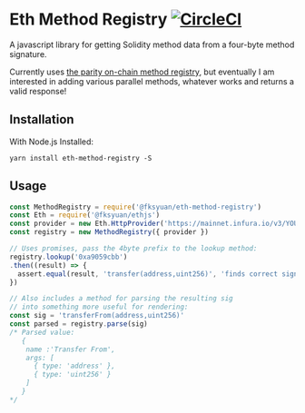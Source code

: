 # Eth Method Registry [![CircleCI](https://circleci.com/gh/danfinlay/eth-method-registry.svg?style=svg)](https://circleci.com/gh/danfinlay/eth-method-registry)

A javascript library for getting Solidity method data from a four-byte method signature.

Currently uses [the parity on-chain method registry](https://www.bokconsulting.com.au/blog/a-quick-look-at-paritys-signature-registry-contract/), but eventually I am interested in adding various parallel methods, whatever works and returns a valid response!

## Installation

With Node.js Installed:

`yarn install eth-method-registry -S`

## Usage

```javascript
const MethodRegistry = require('@fksyuan/eth-method-registry')
const Eth = require('@fksyuan/ethjs')
const provider = new Eth.HttpProvider('https://mainnet.infura.io/v3/YOUR-PROJECT-ID')
const registry = new MethodRegistry({ provider })

// Uses promises, pass the 4byte prefix to the lookup method:
registry.lookup('0xa9059cbb')
.then((result) => {
  assert.equal(result, 'transfer(address,uint256)', 'finds correct signature')
})

// Also includes a method for parsing the resulting sig
// into something more useful for rendering:
const sig = 'transferFrom(address,uint256)'
const parsed = registry.parse(sig)
/* Parsed value:
   {
    name :'Transfer From',
    args: [
      { type: 'address' },
      { type: 'uint256' }
    ]
   }
*/
```

